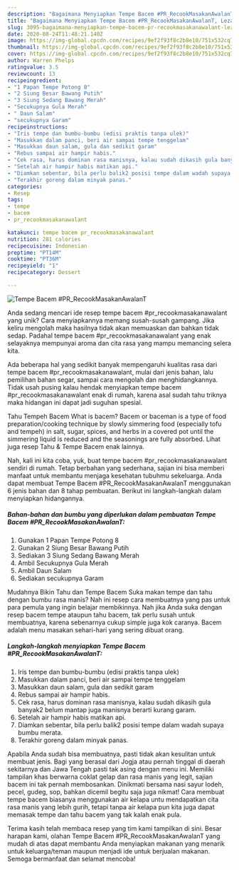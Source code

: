 ```yaml
---
description: "Bagaimana Menyiapkan Tempe Bacem #PR_RecookMasakanAwalanT, Lezat Sekali"
title: "Bagaimana Menyiapkan Tempe Bacem #PR_RecookMasakanAwalanT, Lezat Sekali"
slug: 3095-bagaimana-menyiapkan-tempe-bacem-pr-recookmasakanawalant-lezat-sekali
date: 2020-08-24T11:48:21.140Z
image: https://img-global.cpcdn.com/recipes/9ef2f93f8c2b8e10/751x532cq70/tempe-bacem-pr_recookmasakanawalant-foto-resep-utama.jpg
thumbnail: https://img-global.cpcdn.com/recipes/9ef2f93f8c2b8e10/751x532cq70/tempe-bacem-pr_recookmasakanawalant-foto-resep-utama.jpg
cover: https://img-global.cpcdn.com/recipes/9ef2f93f8c2b8e10/751x532cq70/tempe-bacem-pr_recookmasakanawalant-foto-resep-utama.jpg
author: Warren Phelps
ratingvalue: 3.5
reviewcount: 13
recipeingredient:
- "1 Papan Tempe Potong 8"
- "2 Siung Besar Bawang Putih"
- "3 Siung Sedang Bawang Merah"
- "Secukupnya Gula Merah"
- " Daun Salam"
- "secukupnya Garam"
recipeinstructions:
- "Iris tempe dan bumbu-bumbu (edisi praktis tanpa ulek)"
- "Masukkan dalam panci, beri air sampai tempe tenggelam"
- "Masukkan daun salam, gula dan sedikit garam"
- "Rebus sampai air hampir habis."
- "Cek rasa, harus dominan rasa manisnya, kalau sudah dikasih gula banyak2 belum mantap juga manisnya berarti kurang garam."
- "Setelah air hampir habis matikan api."
- "Diamkan sebentar, bila perlu balik2 posisi tempe dalam wadah supaya bumbu merata."
- "Terakhir goreng dalam minyak panas."
categories:
- Resep
tags:
- tempe
- bacem
- pr_recookmasakanawalant

katakunci: tempe bacem pr_recookmasakanawalant 
nutrition: 281 calories
recipecuisine: Indonesian
preptime: "PT14M"
cooktime: "PT36M"
recipeyield: "1"
recipecategory: Dessert

---
```



![Tempe Bacem #PR_RecookMasakanAwalanT](https://img-global.cpcdn.com/recipes/9ef2f93f8c2b8e10/751x532cq70/tempe-bacem-pr_recookmasakanawalant-foto-resep-utama.jpg)

Anda sedang mencari ide resep tempe bacem #pr_recookmasakanawalant yang unik? Cara menyiapkannya memang susah-susah gampang. Jika keliru mengolah maka hasilnya tidak akan memuaskan dan bahkan tidak sedap. Padahal tempe bacem #pr_recookmasakanawalant yang enak selayaknya mempunyai aroma dan cita rasa yang mampu memancing selera kita.

Ada beberapa hal yang sedikit banyak mempengaruhi kualitas rasa dari tempe bacem #pr_recookmasakanawalant, mulai dari jenis bahan, lalu pemilihan bahan segar, sampai cara mengolah dan menghidangkannya. Tidak usah pusing kalau hendak menyiapkan tempe bacem #pr_recookmasakanawalant enak di rumah, karena asal sudah tahu triknya maka hidangan ini dapat jadi suguhan spesial.

Tahu Tempeh Bacem What is bacem? Bacem or baceman is a type of food preparation/cooking technique by slowly simmering food (especially tofu and tempeh) in salt, sugar, spices, and herbs in a covered pot until the simmering liquid is reduced and the seasonings are fully absorbed. Lihat juga resep Tahu &amp; Tempe Bacem enak lainnya.


Nah, kali ini kita coba, yuk, buat tempe bacem #pr_recookmasakanawalant sendiri di rumah. Tetap berbahan yang sederhana, sajian ini bisa memberi manfaat untuk membantu menjaga kesehatan tubuhmu sekeluarga. Anda dapat membuat Tempe Bacem #PR_RecookMasakanAwalanT menggunakan 6 jenis bahan dan 8 tahap pembuatan. Berikut ini langkah-langkah dalam menyiapkan hidangannya.

<!--inarticleads1-->

##### Bahan-bahan dan bumbu yang diperlukan dalam pembuatan Tempe Bacem #PR_RecookMasakanAwalanT:

1. Gunakan 1 Papan Tempe Potong 8
1. Gunakan 2 Siung Besar Bawang Putih
1. Sediakan 3 Siung Sedang Bawang Merah
1. Ambil Secukupnya Gula Merah
1. Ambil  Daun Salam
1. Sediakan secukupnya Garam


Mudahnya Bikin Tahu dan Tempe Bacem Suka makan tempe dan tahu dengan bumbu rasa manis? Nah ini resep cara membuatnya yang pas untuk para pemula yang ingin belajar membikinnya. Nah jika Anda suka dengan resep bacem tempe ataupun tahu bacem, tak perlu susah untuk membuatnya, karena sebenarnya cukup simple juga kok caranya. Bacem adalah menu masakan sehari-hari yang sering dibuat orang. 

<!--inarticleads2-->

##### Langkah-langkah menyiapkan Tempe Bacem #PR_RecookMasakanAwalanT:

1. Iris tempe dan bumbu-bumbu (edisi praktis tanpa ulek)
1. Masukkan dalam panci, beri air sampai tempe tenggelam
1. Masukkan daun salam, gula dan sedikit garam
1. Rebus sampai air hampir habis.
1. Cek rasa, harus dominan rasa manisnya, kalau sudah dikasih gula banyak2 belum mantap juga manisnya berarti kurang garam.
1. Setelah air hampir habis matikan api.
1. Diamkan sebentar, bila perlu balik2 posisi tempe dalam wadah supaya bumbu merata.
1. Terakhir goreng dalam minyak panas.


Apabila Anda sudah bisa membuatnya, pasti tidak akan kesulitan untuk membuat jenis. Bagi yang berasal dari Jogja atau pernah tinggal di daerah sekitarnya dan Jawa Tengah pasti tak asing dengan menu ini. Memiliki tampilan khas berwarna coklat gelap dan rasa manis yang legit, sajian bacem ini tak pernah membosankan. Dinikmati bersama nasi sayur lodeh, pecel, gudeg, sop, bahkan dicemil begitu saja juga nikmat! Cara membuat tempe bacem biasanya menggunakan air kelapa untu mendapatkan cita rasa manis yang lebih gurih, tetapi tanpa air kelapa pun kita juga dapat memasak tempe dan tahu bacem yang tak kalah enak pula. 

Terima kasih telah membaca resep yang tim kami tampilkan di sini. Besar harapan kami, olahan Tempe Bacem #PR_RecookMasakanAwalanT yang mudah di atas dapat membantu Anda menyiapkan makanan yang menarik untuk keluarga/teman maupun menjadi ide untuk berjualan makanan. Semoga bermanfaat dan selamat mencoba!
